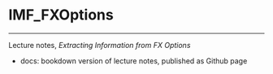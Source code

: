 # IMF_FXOptions
-----
Lecture notes, _Extracting Information from FX Options_

- docs: bookdown version of lecture notes, published as Github page
